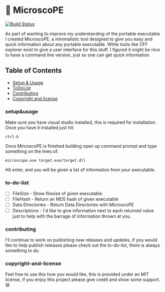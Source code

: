 # 🔬 MicroscoPE
[![Build Status](https://github.com/twbs/bootstrap/workflows/Tests/badge.svg)](https://github.com/backslash/MicroscoPE)
  
  As part of wanting to improve my understanding of the portable executable I created MicroscoPE, a minimalistic tool designed to give you easy and quick information about any portable executable. While tools like CFF explorer exist to give a user interface for this stuff. I figured it might be nice to have a command line version, just so one can get quick information.
  
  ## Table of Contents
- [Setup & Usage](###setup&usage)
- [ToDoList](###to-do-list)
- [Contributing](###contributing)
- [Copyright and license](###copyright-and-license)

### setup&usage
  Make sure you have visual studio installed, this is required for installation. Once you have it installed just hit:
  ```
  ctrl-b
  ```
  Once MircoscoPE is finished building open up command prompt and type something on the lines of:
  ```
  microscope.exe target.exe/target.dll
  ```
  Hit enter, and you will be given a list of information from your executable.
  
### to-do-list
- [ ] FileSize - Show filesize of given executable.
- [ ] FileHash - Return an MD5 hash of given executable
- [ ] Data  Directories - Return Data Directories with MicroscoPE
- [ ] Descriptions - I'd like to give information next to each returned value just to help with the barrage of information thrown at you.

### contributing
  I'll continue to work on publishing new releases and updates, if you would like to help publish releases please check out the to-do-list, there is always something to do.

  
### copyright-and-license
  Feel free to use this how you would like, this is provided under an MIT license, if you enjoy this project please give credit and show some support. 😄 
